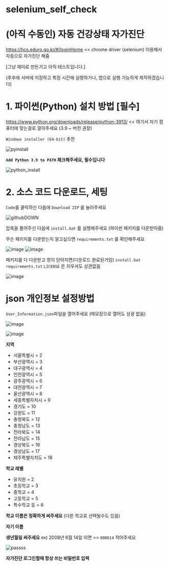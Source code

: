 # selenium_self_check

# (아직 수동인) 자동 건강상태 자가진단
https://hcs.eduro.go.kr/#/loginHome << chrome driver (selenium) 이용해서 자동으로 자가진단 해줌

[그냥 재미로 만든거고 아직 테스트입니다.]

(추후에 서버에 저장하고 특정 시간에 실행하거나, 앱으로 실행 가능하게 제작하겠습니다)

# 1. 파이썬(Python) 설치 방법 [필수]

https://www.python.org/downloads/release/python-3913/ << 여기서 자기 컴퓨터에 맞는걸로 깔아주세요 (3.9 ~ 버전 권장)

   `Windows installer (64-bit)` 추천

![pyinstall](https://user-images.githubusercontent.com/61219866/189373384-7a5984d4-371a-4c65-b613-31431451b953.png)



**`Add Python 3.9 to PATH` 체크해주세요, 필수입니다**

![python_install](https://user-images.githubusercontent.com/61219866/189372511-e5ce77e6-6c7e-4f0a-869a-3a6cf1809a54.png)


# 2. 소스 코드 다운로드, 세팅

`Code`를 클릭하신 다음에 `Download ZIP` 를 눌러주세요

![githubDOWN](https://user-images.githubusercontent.com/61219866/189377601-923f0c70-1fa8-4aff-ae50-d9bbb8a91a8b.png)

압축을 풀어주신 다음에 `install.bat` 를 실행해주세요 (파이썬 패키지를 다운받아줌)

무슨 패키지를 다운받는지 알고싶으면 `requirements.txt` 를 확인해주세요

![image](https://user-images.githubusercontent.com/61219866/189472465-6fda4147-e130-4d46-82dc-8e0d57cf4ce5.png) ![image](https://user-images.githubusercontent.com/61219866/189472862-04f6d8c3-bf78-40c8-9b2e-1b67075fcd6a.png)

패키지를 다 다운받고 창이 닫아지면(다운로드 완료된거임) `install.bat` `requirements.txt` `LICENSE` 은 지우셔도 상관없음

![image](https://user-images.githubusercontent.com/61219866/189483098-33ce31cd-a758-4681-b239-1856eb520a6c.png)

# json 개인정보 설정방법

`User_Information.json`파일을 열어주세요 (메모장으로 열어도 상광 없음)

![image](https://user-images.githubusercontent.com/61219866/189483568-f66a2937-60dc-4c21-ab67-b1594789adda.png)

![image](https://user-images.githubusercontent.com/61219866/189487715-049478f9-b74b-45f4-8598-70e70a4dd765.png)


**지역**
- 서울특별시 = 2
- 부산광역시 = 3
- 대구광역시 = 4
- 인천광역시 = 5
- 광주광역시 = 6
- 대전광역시 = 7
- 울산광역시 = 8
- 세종특별자치시 = 9
- 경기도 = 10
- 강원도 = 11
- 충청북도 = 12
- 충청남도 = 13
- 전라북도 = 14
- 전라남도 = 15
- 경상북도 = 16
- 경상남도 = 17
- 제주특별자치도 = 18

**학교 레벨**
- 유치원 = 2
- 초등학교 = 3
- 중학교 = 4
- 고등학교 = 5
- 특수학교 등 = 6

**학교 이름은 정확하게 써주세요** (다른 학교로 선택될수도 있음)

**자기 이름**

**생년월일 써주세요** ex) 2008년 6월 14일 이면 >> `080614` 적어주세요

![passss](https://user-images.githubusercontent.com/61219866/189305084-e970eb47-37f0-484f-91d4-e8d396d370f8.png)

**자가진단 로그인할때 항상 쓰는 비밀번호 입력**


